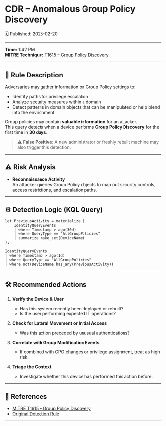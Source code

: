 # CDR – Anomalous Group Policy Discovery
🗓️ Published: 2025-02-20

---

**Time:** 1:42 PM  
**MITRE Technique:** [T1615 – Group Policy Discovery](https://attack.mitre.org/techniques/T1615)

---

## 💍 Rule Description

Adversaries may gather information on Group Policy settings to:
- Identify paths for privilege escalation
- Analyze security measures within a domain
- Detect patterns in domain objects that can be manipulated or help blend into the environment

Group policies may contain **valuable information** for an attacker.  
This query detects when a device performs **Group Policy Discovery** for the first time in **30 days**.

> ⚠️ **False Positive**: A new administrator or freshly rebuilt machine may also trigger this detection.

---

## ⚠️ Risk Analysis

- **Reconnaissance Activity**  
  An attacker queries Group Policy objects to map out security controls, access restrictions, and escalation paths.

---

## ⚙️ Detection Logic (KQL Query)

```kusto
let PreviousActivity = materialize (
    IdentityQueryEvents
    | where Timestamp > ago(30d)
    | where QueryType == "AllGroupPolicies"
    | summarize make_set(DeviceName)
);

IdentityQueryEvents
| where Timestamp > ago(1d)
| where QueryType == "AllGroupPolicies"
| where not(DeviceName has_any(PreviousActivity))
```

---

## 🛠️ Recommended Actions

1. **Verify the Device & User**
   - Has this system recently been deployed or rebuilt?
   - Is the user performing expected IT operations?

2. **Check for Lateral Movement or Initial Access**
   - Was this action preceded by unusual authentications?

3. **Correlate with Group Modification Events**
   - If combined with GPO changes or privilege assignment, treat as high risk.

4. **Triage the Context**
   - Investigate whether this device has performed this action before.

---

## 💎 References

- [MITRE T1615 – Group Policy Discovery](https://attack.mitre.org/techniques/T1615)
- [Original Detection Rule](https://github.com/Bert-JanP/Hunting-Queries-Detection-Rules/blob/main/Defender%20For%20Identity/AnomalousGroupPolicyDiscovery.md)

---

